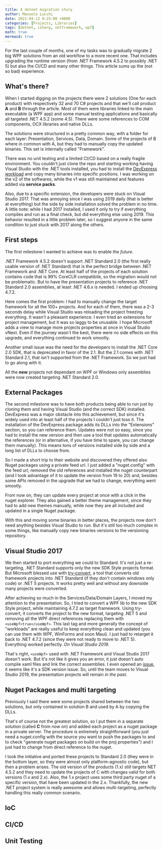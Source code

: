 ```yaml
---
title: A dotnet migration story
author: Manuele Lucchi
date: 2021-04-12 9:25:00 +0800
categories: [Projects, Libraries]
tags: [dotnet, csharp, netframework, wpf]
math: true
mermaid: true
---
```

For the last couple of months, one of my tasks was to gradually migrate 2 big WPF solutions from an old workflow to a more recent one. That includes upgrading the runtime version (from .NET Framework 4.5.2 to possibly .NET 5) but also the CI/CD and many other things. This article sums up the (not so bad) experience.

## What's there?
When I started digging on the projects there were 2 solutions (One for each product) with respectively 32 and 70 C# projects and that we'll call product __A__ and __B__ through the article. Most of them were libraries linked to the main executable (a WPF app) and some manual testing applications and basically all targeted .NET 4.5.2 (some 4.5). There were some references to COM components, OCX libraries and native DLLs.  

The solutions were structured in a pretty common way, with a folder for each layer: Presentation, Services, Data, Domain. Some of the projects of B where in common with A, but they had to manually copy the updated binaries. This set is internally called "Framework".

There was no unit testing and a limited CI/CD based on a really fragile environment. You couldn't just clone the repo and starting working having Visual Studio with the .NET tools installed, you had to install the [DevExpress workload](https://www.devexpress.com/) and copy many binaries into specific positions. I was working on the v2 of the softwares, while the v1 was still maintained and features added via __service packs__.

Also, due to a specific extension, the developers were stuck on Visual Studio 2017. That was annoying since I was using 2019 daily (that is better at everything) but the side by side installation solved the problem in no time. A little note: while I had 2017 installed, I used it only to try if everything compiles and run as a final check, but did everything else using 2019. This behavior resulted in a little problem later, so I suggest anyone in the same condition to just stuck with 2017 along the others.

## First steps
The first milestone I wanted to achieve was to enable _the future_.

.NET Framework 4.5.2 doesn't support .NET Standard 2.0 (the first really usable version of .NET Standard) that is the perfect bridge between .NET Framework and .NET Core. At least half of the projects of each solution contains code that is 99% CoreCLR compatibile, so the migration would not be problematic. But to have the presentation projects to reference .NET Standard 2.0 assemblies, at least .NET 4.6.x is needed. I ended up choosing 4.7.2. 

Here comes the first problem: I had to manually change the target framework for all the 100+ projects. And for each of them, there was a 2-3 seconds delay while Visual Studio was reloading the project freezing everything. It wasn't a pleasant experience. I even tried an extensions for project management, but it was so laggy to be unusable. I hope Microsoft adds a view to manage more projects properties at once in Visual Studio vNext. Even if the journey wasn't the best, there were no side effects on this upgrade, and everything continued to work smootly.

Another small issue was the need for the developers to install the .NET Core 2.0 SDK, that is deprecated in favor of the 2.1. But the 2.1 comes with .NET Standard 2.1, that isn't supported from the .NET Framework. So we just had to go along with it. 

All the __new__ projects not dependant on WPF or Windows only assemblies were now created targeting .NET Standard 2.0.

## External Packages
The second milestone was to have both products being able to run just by cloning them and having Visual Studio (and the correct SDK) installed. DevExpress was a major obstacle into this achievement, but since it's widely used into at least half of the projects I couldn't just toss it. The installation of the DevExpress package adds its DLLs into the "Extensions" section, so you can reference them. Updates were not so easy, since you had to install the new version and then use a tool that updates automatically the references (or in alternative, if you have time to spare, you can change them manually). This means tons of versions installed side by side and a long list of DLLs to choose from. 

So I made a short trip to their website and discovered they offered also Nuget packages using a private feed url. I just added a "nuget.config" with the feed url, removed the old references and installed the nuget counterpart (and I took advantage of it to update the version from 19 to 20) and, besides some APIs removed in the upgrade that we had to change, everything went smootly.

From now on, they can update every project at once with a click in the nuget explorer. They also gained a better theme management, since they had to add new themes manually, while now they are all included and updated in a single Nuget package.

With this and moving some binaries in better places, the projects now don't need anything besides Visual Studio to run. But it's still too much complex in some things, like manually copy new binaries versions to the versioning repository.

## Visual Studio 2017
We then started to port everything we could to Standard. It's not just a re-targeting, .NET Standard supports only the new SDK Style projects format. But Microsoft blessed use with [try-convert](https://github.com/dotnet/try-convert), a tool that converts old framework projects into .NET Standard (if they don't contain windows only code) or .NET 5 projects. It works pretty well and without any downside many projects were converted. 

After achieving so much in the Services/Data/Domain Layers, I moved my attention to the presentation. So, I tried to convert a WPF lib to the new SDK Style project, while maintaining 4.7.2 as target framework. Using try-convert, it converts the project to the new format, targeting .NET 5 and removing all the WPF direct references replacing them with `<useWpf>true</useWpf>`. This last tag and more generally the concept of "workloads" are really useful to keep everything clean and updated (you can use them with WPF, WinForms and soon Maui). I just had to retarget it back to .NET 4.7.2 (since they were not ready to move to .NET 5). Everything worked perfectly. _On Visual Studio 2019_.

That's right, `<useWpf>` used with .NET Framework and Visual Studio 2017 doesn't work. But it's not like it gives you an error, it just doesn't auto compile xaml files and link the correct assemblies. I even opened an [issue](https://github.com/dotnet/wpf/issues/4373), it seems like it's a SDK version issue. So, until the team moves to Visual Studio 2019, the presentation projects will remain _in the past_.

## Nuget Packages and multi targeting
Previously I said there were some projects shared between the two solutions, but only contained in solution B and used by A by copying the DLLs. 

That's of course not the greatest solution, so I put them in a separate solution (called __C__ from now on) and added each project as a nuget package in a private server. The procedure is extremely straightforward (you just need a nuget.config with the source you want to push the packages to and to check "generate nuget packages on build on the proj properties") and I just had to change from direct reference to the nuget. 

I took the initiative and ported these projects to Standard 2.0 (they were in the bottom layer, so they were almost only platform-agnostic code), but then a problem arises. The old version of the products (1.x) still targets NET 4.5.2 and they need to update the projects of C with changes valid for both versions (1.x and 2.x). Also, the 1.x project uses some third party nuget of a specific version, that have been updated in the 2.x. Thankfully, the new .NET project system is really awesome and allows multi-targeting, perfectly handling this really common scenario.


## IoC

## CI/CD

## Unit Testing